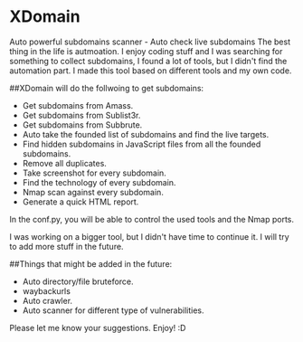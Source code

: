 # XDomain
Auto powerful subdomains scanner - Auto check live subdomains
The best thing in the life is autmoation. 
I enjoy coding stuff and I was searching for something to collect subdomains, I found a lot of tools, but I didn't find the automation part. I made this tool based on different tools and my own code. 

##XDomain will do the follwoing to get subdomains:

* Get subdomains from Amass.
* Get subdomains from Sublist3r.
* Get subdomains from Subbrute.
* Auto take the founded list of subdomains and find the live targets.
* Find hidden subdomains in JavaScript files from all the founded subdomains.
* Remove all duplicates.
* Take screenshot for every subdomain.
* Find the technology of every subdomain.
* Nmap scan against every subdomain.
* Generate a quick HTML report.

In the conf.py, you will be able to control the used tools and the Nmap ports. 

I was working on a bigger tool, but I didn't have time to continue it. I will try to add more stuff in the future. 

##Things that might be added in the future:
* Auto directory/file bruteforce.
* waybackurls
* Auto crawler.
* Auto scanner for different type of vulnerabilities.

Please let me know your suggestions. Enjoy! :D 
